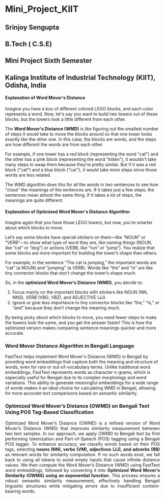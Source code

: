 # Mini_Project_KIIT
## Srinjoy Sengupta
## B.Tech ( C.S.E)
## Mini Project Sixth Semester
## Kalinga Institute of Industrial Technology (KIIT), Odisha, India
#### Explanation of Word Mover's Distance
Imagine you have a box of different colored LEGO blocks, and each color represents a word. Now, let's say you want to build two towers out of these blocks, but the towers look a little different from each other.

The **Word Mover's Distance (WMD)** is like figuring out the smallest number of steps it would take to move the blocks around so that one tower looks exactly like the other one. In this case, the blocks are words, and the steps are how different the words are from each other.

For example, if one tower has a red block (representing the word "cat") and the other has a pink block (representing the word "kitten"), it wouldn't take many steps to swap them because they’re pretty similar. But if it was a red block ("cat") and a blue block ("car"), it would take more steps since those words are less related.

The WMD algorithm does this for all the words in two sentences to see how "close" the meanings of the sentences are. If it takes just a few steps, the sentences mean almost the same thing. If it takes a lot of steps, the meanings are quite different.
#### Explanation of Optimised Word Mover's Distance Algorithm
Imagine again that you have those LEGO towers, but now, you’re smarter about which blocks to move.

Let’s say some blocks have special stickers on them—like “NOUN” or “VERB”—to show what type of word they are, like naming things (NOUN, like “cat” or “dog”) or actions (VERB, like “run” or “jump”). You realize that some blocks are more important for building the tower’s shape than others.

For example, in the sentence “The cat is jumping,” the important words are “cat” (a NOUN) and “jumping” (a VERB). Words like “the” and “is” are like tiny connector blocks that don’t change the tower’s shape much.

So, in the **optimized Word Mover’s Distance (WMD)**, you decide to:
1. Focus mainly on the important blocks with stickers like NOUN (NN, NNS), VERB (VBG, VBZ), and ADJECTIVE (JJ).
2. Ignore or give less importance to tiny connector blocks like “the,” “is,” or “and” because they don’t change the meaning much.

By being picky about which blocks to move, you need fewer steps to make the towers look the same, and you get the answer faster! This is how the optimized version makes comparing sentence meanings quicker and more accurate.
### Word Mover Distance Algorithm in Bengali Language
FastText helps implement Word Mover's Distance (WMD) in Bengali by providing word embeddings that capture both the meaning and structure of words, even for rare or out-of-vocabulary terms. Unlike traditional word embeddings, FastText represents words as character n-grams, which is especially useful for Bengali due to its complex morphology and word variations. This ability to generate meaningful embeddings for a wide range of words makes it an ideal choice for calculating WMD in Bengali, allowing for more accurate text comparisons based on semantic similarity.
### **Optimized Word Mover’s Distance (OWMD) on Bengali Text Using POS Tag-Based Classification**

<p align="justify">
Optimized Word Mover’s Distance (OWMD) is a refined version of Word Mover’s Distance (WMD) that improves similarity measurement between two text samples. In our approach, we apply OWMD to Bengali text by first performing tokenization and Part-of-Speech (POS) tagging using a Bengali POS tagger. To enhance accuracy, we classify words based on their POS tags, selecting <b>nouns (NN), verbs (VM), adjectives (JJ), and adverbs (RB)</b> as relevant words for similarity computation. If no such words exist, we fall back to using all tokens to avoid empty inputs that cause infinite distance values. We then compute the Word Mover’s Distance (WMD) using FastText word embeddings, followed by converting it into <b>Optimized Word Mover’s Similarity (OWMS) using an exponential function</b>. This process ensures a robust semantic similarity measurement, effectively handling Bengali linguistic structures while mitigating errors due to insufficient content-bearing words.
</p>
